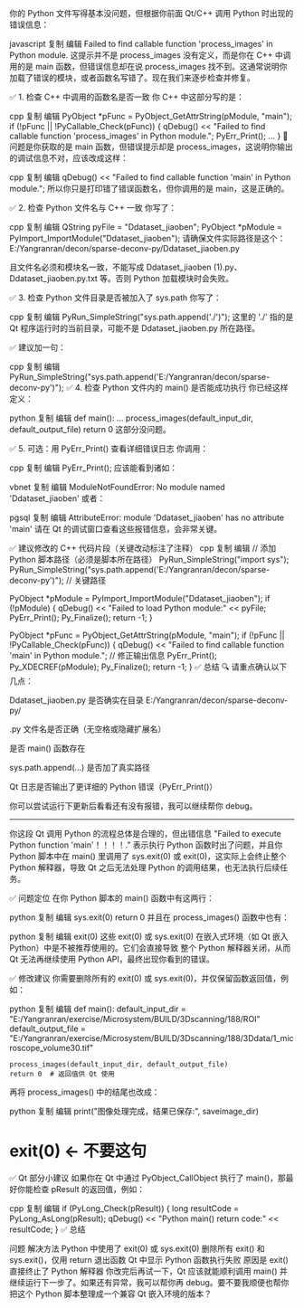 你的 Python 文件写得基本没问题，但根据你前面 Qt/C++ 调用 Python 时出现的错误信息：

javascript
复制
编辑
Failed to find callable function 'process_images' in Python module.
这提示并不是 process_images 没有定义，而是你在 C++ 中调用的是 main 函数，但错误信息却在说 process_images 找不到。这通常说明你加载了错误的模块，或者函数名写错了。现在我们来逐步检查并修复。

✅ 1. 检查 C++ 中调用的函数名是否一致
你 C++ 中这部分写的是：

cpp
复制
编辑
PyObject *pFunc = PyObject_GetAttrString(pModule, "main");
if (!pFunc || !PyCallable_Check(pFunc)) {
    qDebug() << "Failed to find callable function 'process_images' in Python module.";
    PyErr_Print();
    ...
}
🔴 问题是你获取的是 main 函数，但错误提示却是 process_images，这说明你输出的调试信息不对，应该改成这样：

cpp
复制
编辑
qDebug() << "Failed to find callable function 'main' in Python module.";
所以你只是打印错了错误函数名，但你调用的是 main，这是正确的。

✅ 2. 检查 Python 文件名与 C++ 一致
你写了：

cpp
复制
编辑
QString pyFile = "Ddataset_jiaoben";
PyObject *pModule = PyImport_ImportModule("Ddataset_jiaoben");
请确保文件实际路径是这个：E:/Yangranran/decon/sparse-deconv-py/Ddataset_jiaoben.py

且文件名必须和模块名一致，不能写成 Ddataset_jiaoben (1).py、Ddataset_jiaoben.py.txt 等。否则 Python 加载模块时会失败。

✅ 3. 检查 Python 文件目录是否被加入了 sys.path
你写了：

cpp
复制
编辑
PyRun_SimpleString("sys.path.append('./')");
这里的 './' 指的是Qt 程序运行时的当前目录，可能不是 Ddataset_jiaoben.py 所在路径。

✅ 建议加一句：

cpp
复制
编辑
PyRun_SimpleString("sys.path.append('E:/Yangranran/decon/sparse-deconv-py')");
✅ 4. 检查 Python 文件内的 main() 是否能成功执行
你已经这样定义：

python
复制
编辑
def main():
    ...
    process_images(default_input_dir, default_output_file)
    return 0
这部分没问题。

✅ 5. 可选：用 PyErr_Print() 查看详细错误日志
你调用：

cpp
复制
编辑
PyErr_Print();
应该能看到诸如：

vbnet
复制
编辑
ModuleNotFoundError: No module named 'Ddataset_jiaoben'
或者：

pgsql
复制
编辑
AttributeError: module 'Ddataset_jiaoben' has no attribute 'main'
请在 Qt 的调试窗口查看这些报错信息，会非常关键。

✅ 建议修改的 C++ 代码片段（关键改动标注了注释）
cpp
复制
编辑
// 添加 Python 脚本路径（必须是脚本所在路径）
PyRun_SimpleString("import sys");
PyRun_SimpleString("sys.path.append('E:/Yangranran/decon/sparse-deconv-py')"); // 关键路径

PyObject *pModule = PyImport_ImportModule("Ddataset_jiaoben");
if (!pModule) {
    qDebug() << "Failed to load Python module:" << pyFile;
    PyErr_Print();
    Py_Finalize();
    return -1;
}

PyObject *pFunc = PyObject_GetAttrString(pModule, "main");
if (!pFunc || !PyCallable_Check(pFunc)) {
    qDebug() << "Failed to find callable function 'main' in Python module.";  // 修正输出信息
    PyErr_Print();
    Py_XDECREF(pModule);
    Py_Finalize();
    return -1;
}
✅ 总结
🔍 请重点确认以下几点：

Ddataset_jiaoben.py 是否确实在目录 E:/Yangranran/decon/sparse-deconv-py/

.py 文件名是否正确（无空格或隐藏扩展名）

是否 main() 函数存在

sys.path.append(...) 是否加了真实路径

Qt 日志是否输出了更详细的 Python 错误（PyErr_Print()）

你可以尝试运行下更新后看看还有没有报错，我可以继续帮你 debug。


-----------------------------------------

你这段 Qt 调用 Python 的流程总体是合理的，但出错信息 "Failed to execute Python function 'main'！！！！." 表示执行 Python 函数时出了问题，并且你 Python 脚本中在 main() 里调用了 sys.exit(0) 或 exit(0)，这实际上会终止整个 Python 解释器，导致 Qt 之后无法处理 Python 的调用结果，也无法执行后续任务。

✅ 问题定位
在你 Python 脚本的 main() 函数中有这两行：

python
复制
编辑
sys.exit(0)
return 0
并且在 process_images() 函数中也有：

python
复制
编辑
exit(0)
这些 exit(0) 或 sys.exit(0) 在嵌入式环境（如 Qt 嵌入 Python）中是不被推荐使用的。它们会直接导致 整个 Python 解释器关闭，从而 Qt 无法再继续使用 Python API，最终出现你看到的错误。

✅ 修改建议
你需要删除所有的 exit(0) 或 sys.exit(0)，并仅保留函数返回值，例如：

python
复制
编辑
def main():
    default_input_dir = "E:/Yangranran/exercise/Microsystem/BUILD/3Dscanning/188/ROI"
    default_output_file = "E:/Yangranran/exercise/Microsystem/BUILD/3Dscanning/188/3Ddata/1_microscope_volume30.tif"

    process_images(default_input_dir, default_output_file)
    return 0  # 返回值供 Qt 使用
再将 process_images() 中的结尾也改成：

python
复制
编辑
print("图像处理完成，结果已保存:", saveimage_dir)
# exit(0)   ← 不要这句
✅ Qt 部分小建议
如果你在 Qt 中通过 PyObject_CallObject 执行了 main()，那最好你能检查 pResult 的返回值，例如：

cpp
复制
编辑
if (PyLong_Check(pResult)) {
    long resultCode = PyLong_AsLong(pResult);
    qDebug() << "Python main() return code:" << resultCode;
}
✅ 总结

问题	解决方法
Python 中使用了 exit(0) 或 sys.exit(0)	删除所有 exit() 和 sys.exit()，仅用 return 退出函数
Qt 中显示 Python 函数执行失败	原因是 exit() 直接终止了 Python 解释器
你改完后再试一下，Qt 应该就能顺利调用 main() 并继续运行下一步了。如果还有异常，我可以帮你再 debug。要不要我顺便也帮你把这个 Python 脚本整理成一个兼容 Qt 嵌入环境的版本？
